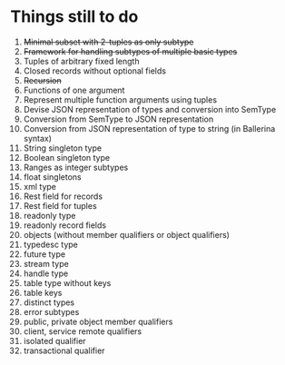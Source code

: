 # Things still to do

1. ~~Minimal subset with 2-tuples as only subtype~~
2. ~~Framework for handling subtypes of multiple basic types~~
3. Tuples of arbitrary fixed length
4. Closed records without optional fields
5. ~~Recursion~~
6. Functions of one argument
7. Represent multiple function arguments using tuples
8. Devise JSON representation of types and conversion into SemType
9. Conversion from SemType to JSON representation
10. Conversion from JSON representation of type to string (in Ballerina syntax)
11. String singleton type
12. Boolean singleton type
13. Ranges as integer subtypes
14. float singletons
15. xml type
16. Rest field for records
17. Rest field for tuples
18. readonly type
19. readonly record fields
20. objects (without member qualifiers or object qualifiers)
21. typedesc type
22. future type
23. stream type
24. handle type
25. table type without keys
26. table keys
27. distinct types
28. error subtypes
29. public, private object member qualifiers
30. client, service remote qualifiers
31. isolated qualifier
32. transactional qualifier